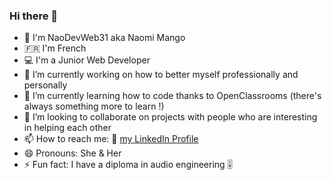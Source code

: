 ### Hi there 👋

- :handshake: I'm NaoDevWeb31 aka Naomi Mango
- :fr: I'm French
- :computer: I'm a Junior Web Developer
- 🔭 I’m currently working on how to better myself professionally and personally
- 🌱 I’m currently learning how to code thanks to OpenClassrooms (there's always something more to learn !)
- 👯 I’m looking to collaborate on projects with people who are interesting in helping each other
- 📫 How to reach me: :link: [my LinkedIn Profile](https://www.linkedin.com/in/naomi-mango/)
- 😄 Pronouns: She & Her 
- ⚡ Fun fact: I have a diploma in audio engineering :level_slider:

